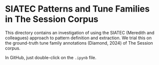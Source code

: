 # SIATEC Patterns and Tune Families in The Session Corpus

This directory contains an investigation of using the SIATEC (Meredith and colleagues) approach to pattern definition and extraction. We trial this on the ground-truth tune family annotations (Diamond, 2024) of The Session corpus.

In GitHub, just double-click on the `.ipynb` file.
